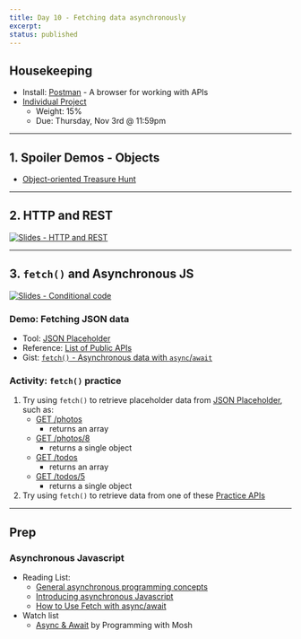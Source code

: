 ```yaml
---
title: Day 10 - Fetching data asynchronously
excerpt: 
status: published
---
```


## Housekeeping
- Install: [Postman](https://www.postman.com/) - A browser for working with APIs
- [Individual Project](/courses/cpnt-262/assessments/individual-project)
    - Weight: 15%
    - Due: Thursday, Nov 3rd @ 11:59pm
    
---

## 1. Spoiler Demos - Objects
- [Object-oriented Treasure Hunt](https://gist.github.com/acidtone/f4ff695f2db428344549e1ae045e0439)

---

## 2. HTTP and REST
[![Slides - HTTP and REST](/images/slides/http-rest.png)](https://sait-wbdv.github.io/slides/f22/cpnt-262/http-rest.html)

---

## 3. `fetch()` and Asynchronous JS
[![Slides - Conditional code](/images/slides/js-async.png)](https://sait-wbdv.github.io/slides/f22/cpnt-262/js-async.html)

### Demo: Fetching JSON data
- Tool: [JSON Placeholder](https://jsonplaceholder.typicode.com/)
- Reference: [List of Public APIs](https://github.com/public-apis/public-apis)
- Gist: [`fetch()` - Asynchronous data with `async`/`await`](https://gist.github.com/acidtone/82944dbaa59aef9247833fe79eae3fb2)

### Activity: `fetch()` practice
1. Try using `fetch()` to retrieve placeholder data from [JSON Placeholder](https://jsonplaceholder.typicode.com/), such as:
    - [GET /photos](https://jsonplaceholder.typicode.com/photos)
        - returns an array
    - [GET /photos/8](https://jsonplaceholder.typicode.com/photos/8)
        - returns a single object
    - [GET /todos](https://jsonplaceholder.typicode.com/todos)
        - returns an array
    - [GET /todos/5](https://jsonplaceholder.typicode.com/todos/5)
        - returns a single object
2. Try using `fetch()` to retrieve data from one of these [Practice APIs](https://gist.github.com/acidtone/673dfc5c11ce06e9e8cd6ce33609eb3c)

---

## Prep
### Asynchronous Javascript
- Reading List:
    - [General asynchronous programming concepts](https://developer.mozilla.org/en-US/docs/Learn/JavaScript/Asynchronous/Concepts)
    - [Introducing asynchronous Javascript](https://developer.mozilla.org/en-US/docs/Learn/JavaScript/Asynchronous/Introducing)
    - [How to Use Fetch with async/await](https://dmitripavlutin.com/javascript-fetch-async-await/)
- Watch list
    - [Async & Await](https://www.youtube.com/watch?v=CWjNefiE47Y) by Programming with Mosh
